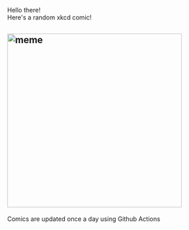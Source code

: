 Hello there! <br>Here's a random xkcd comic!<br>
## <img src="https://imgs.xkcd.com/comics/universal_rating_scale.png" alt="meme" width="400"/><br>
Comics are updated once a day using Github Actions